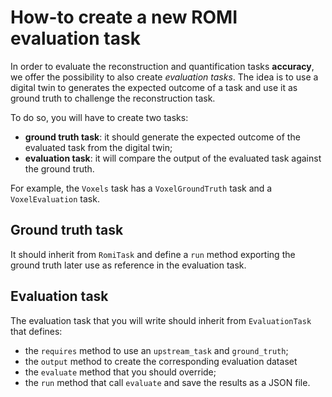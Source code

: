 How-to create a new ROMI evaluation task
========================================

In order to evaluate the reconstruction and quantification tasks **accuracy**, we offer the possibility to also create *evaluation tasks*.
The idea is to use a digital twin to generates the expected outcome of a task and use it as ground truth to challenge the reconstruction task.

To do so, you will have to create two tasks:

- **ground truth task**: it should generate the expected outcome of the evaluated task from the digital twin;
- **evaluation task**: it will compare the output of the evaluated task against the ground truth.

For example, the `Voxels` task has a `VoxelGroundTruth` task and a `VoxelEvaluation` task.


## Ground truth task

It should inherit from `RomiTask` and define a `run` method exporting the ground truth later use as reference in the evaluation task.


## Evaluation task

The evaluation task that you will write should inherit from `EvaluationTask` that defines:

* the `requires` method to use an `upstream_task` and `ground_truth`;
* the `output` method to create the corresponding evaluation dataset
* the `evaluate` method that you should override;
* the `run` method that call `evaluate` and save the results as a JSON file.